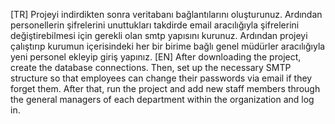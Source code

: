 [TR] Projeyi indirdikten sonra veritabanı bağlantılarını oluşturunuz. Ardından personellerin şifrelerini unuttukları takdirde email aracılığıyla şifrelerini değiştirebilmesi için gerekli olan smtp yapısını kurunuz. Ardından projeyi çalıştırıp kurumun içerisindeki her bir birime bağlı genel müdürler aracılığıyla yeni personel ekleyip giriş yapınız.
[EN] After downloading the project, create the database connections. Then, set up the necessary SMTP structure so that employees can change their passwords via email if they forget them. After that, run the project and add new staff members through the general managers of each department within the organization and log in.
